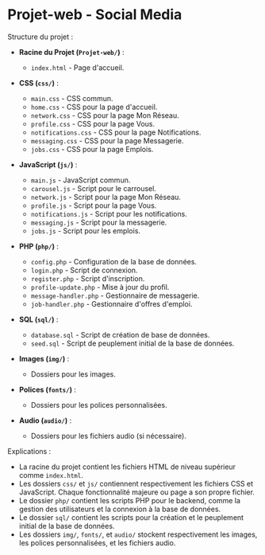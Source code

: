 # Projet-web - Social Media

Structure du projet :

- **Racine du Projet (`Projet-web/`)** :
  - `index.html` - Page d'accueil.

- **CSS (`css/`)** :
  - `main.css` - CSS commun.
  - `home.css` - CSS pour la page d'accueil.
  - `network.css` - CSS pour la page Mon Réseau.
  - `profile.css` - CSS pour la page Vous.
  - `notifications.css` - CSS pour la page Notifications.
  - `messaging.css` - CSS pour la page Messagerie.
  - `jobs.css` - CSS pour la page Emplois.

- **JavaScript (`js/`)** :
  - `main.js` - JavaScript commun.
  - `carousel.js` - Script pour le carrousel.
  - `network.js` - Script pour la page Mon Réseau.
  - `profile.js` - Script pour la page Vous.
  - `notifications.js` - Script pour les notifications.
  - `messaging.js` - Script pour la messagerie.
  - `jobs.js` - Script pour les emplois.

- **PHP (`php/`)** :
  - `config.php` - Configuration de la base de données.
  - `login.php` - Script de connexion.
  - `register.php` - Script d'inscription.
  - `profile-update.php` - Mise à jour du profil.
  - `message-handler.php` - Gestionnaire de messagerie.
  - `job-handler.php` - Gestionnaire d'offres d'emploi.

- **SQL (`sql/`)** :
  - `database.sql` - Script de création de base de données.
  - `seed.sql` - Script de peuplement initial de la base de données.

- **Images (`img/`)** :
  - Dossiers pour les images.

- **Polices (`fonts/`)** :
  - Dossiers pour les polices personnalisées.

- **Audio (`audio/`)** :
  - Dossiers pour les fichiers audio (si nécessaire).

Explications :
- La racine du projet contient les fichiers HTML de niveau supérieur comme `index.html`.
- Les dossiers `css/` et `js/` contiennent respectivement les fichiers CSS et JavaScript. Chaque fonctionnalité majeure ou page a son propre fichier.
- Le dossier `php/` contient les scripts PHP pour le backend, comme la gestion des utilisateurs et la connexion à la base de données.
- Le dossier `sql/` contient les scripts pour la création et le peuplement initial de la base de données.
- Les dossiers `img/`, `fonts/`, et `audio/` stockent respectivement les images, les polices personnalisées, et les fichiers audio.

